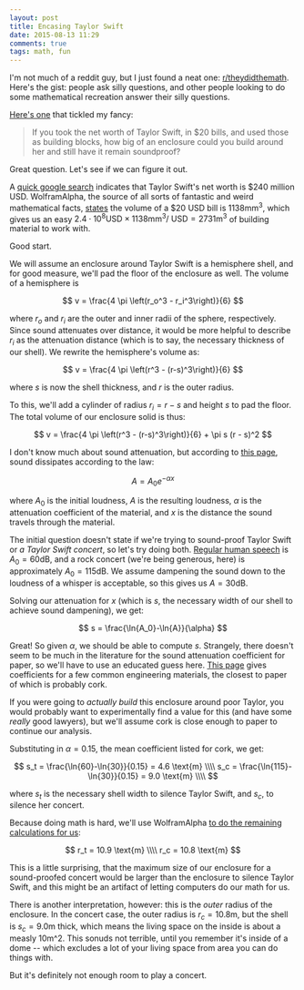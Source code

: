 ```yaml
---
layout: post
title: Encasing Taylor Swift
date: 2015-08-13 11:29
comments: true
tags: math, fun
---
```


I'm not much of a reddit guy, but I just found a neat one:
[r/theydidthemath][math]. Here's the gist: people ask silly questions, and other
people looking to do some mathematical recreation answer their silly questions.

[math]: https://www.reddit.com/r/theydidthemath/

[Here's one][taylor] that tickled my fancy:

[taylor]: https://www.reddit.com/r/theydidthemath/comments/3gsos3/request_if_you_took_the_net_worth_of_taylor_swift/

> If you took the net worth of Taylor Swift, in &#36;20 bills, and used those as
> building blocks, how big of an enclosure could you build around her and still
> have it remain soundproof?

Great question. Let's see if we can figure it out.

A [quick google search][netwo] indicates that Taylor Swift's net worth is
&#36;240 million USD. WolframAlpha, the source of all sorts of fantastic and
weird mathematical facts, [states][bill] the volume of a &#36;20 USD bill is
$1138 \text{mm}^3$, which gives us an easy $2.4\cdot 10^8 \text{USD} \times 1138
\text{mm}^3\text{/ USD} = 2731 \text{m}^3$ of building material to work with.

[netwo]: https://www.google.com/search?q=net%20worth%20of%20taylor%20swift
[bill]: http://www.wolframalpha.com/input/?i=volume+of+a+%2420+USD+bill

Good start.

We will assume an enclosure around Taylor Swift is a hemisphere shell, and for
good measure, we'll pad the floor of the enclosure as well. The volume of a
hemisphere is

$$
v = \frac{4 \pi \left(r_o^3 - r_i^3\right)}{6}
$$

where $r_o$ and $r_i$ are the outer and inner radii of the sphere, respectively.
Since sound attenuates over distance, it would be more helpful to describe $r_i$
as the attenuation distance (which is to say, the necessary thickness of our
shell). We rewrite the hemisphere's volume as:

$$
v = \frac{4 \pi \left(r^3 - (r-s)^3\right)}{6}
$$

where $s$ is now the shell thickness, and $r$ is the outer radius.

To this, we'll add a cylinder of radius $r_i = r - s$ and height $s$ to pad the
floor. The total volume of our enclosure solid is thus:

$$
v = \frac{4 \pi \left(r^3 - (r-s)^3\right)}{6} + \pi s (r - s)^2
$$

I don't know much about sound attenuation, but according to [this page][atten],
sound dissipates according to the law:

[atten]: https://www.nde-ed.org/EducationResources/CommunityCollege/Ultrasonics/Physics/attenuation.htm

$$
A = A_0 e^{-\alpha x}
$$

where $A_0$ is the initial loudness, $A$ is the resulting loudness,  $\alpha$ is
the attenuation coefficient of the material, and $x$ is the distance the
sound travels through the material.

The initial question doesn't state if we're trying to sound-proof Taylor Swift
or *a Taylor Swift concert*, so let's try doing both. [Regular human
speech][loudn] is $A_0 = 60 \text{dB}$, and a rock concert (we're being generous,
here) is approximately $A_0 = 115 \text{dB}$. We assume dampening the sound down to
the loudness of a whisper is acceptable, so this gives us $A = 30 \text{dB}$.

[loudn]: http://www.gcaudio.com/resources/howtos/loudness.html

Solving our attenuation for $x$ (which is $s$, the necessary width of our shell
to achieve sound dampening), we get:

$$
s = \frac{\ln{A_0}-\ln{A}}{\alpha}
$$

Great! So given $\alpha$, we should be able to compute $s$. Strangely, there
doesn't seem to be much in the literature for the sound attenuation coefficient
for paper, so we'll have to use an educated guess here. [This page][coeff] gives
coefficients for a few common engineering materials, the closest to paper of
which is probably cork.

[coeff]: http://www.engineeringtoolbox.com/accoustic-sound-absorption-d_68.html

If you were going to *actually build* this enclosure around poor Taylor, you
would probably want to experimentally find a value for this (and have some
*really* good lawyers), but we'll assume
cork is close enough to paper to continue our analysis.

Substituting in $\alpha = 0.15$, the mean coefficient listed for cork, we get:

$$
s_t = \frac{\ln{60}-\ln{30}}{0.15} = 4.6 \text{m}  \\\\
s_c = \frac{\ln{115}-\ln{30}}{0.15} = 9.0 \text{m} \\\\
$$

where $s_t$ is the necessary shell width to silence Taylor Swift, and $s_c$, to
silence her concert.

Because doing math is hard, we'll use WolframAlpha [to do the remaining
calculations for us][answer]:

[answer]: http://www.wolframalpha.com/input/?i=solve+%282731+%3D+%284+*+pi+*+%28r%5E3+-+%28r-s%29%5E3%29%29%2F6+%2B+2+*+pi+*+s+*+%28r+-+s%29%5E2+with+s+%3D+4.6%29+for+r

$$
r_t = 10.9 \text{m} \\\\
r_c = 10.8 \text{m}
$$

This is a little surprising, that the maximum size of our enclosure for a
sound-proofed concert would be larger than the enclosure to silence Taylor
Swift, and this might be an artifact of letting computers do our math for us.

There is another interpretation, however: this is the *outer* radius of the
enclosure. In the concert case, the outer radius is $r_c = 10.8 \text{m}$, but
the shell is $s_c = 9.0 \text{m}$ thick, which means the living space on the
inside is about a measly $10 \text{m^2}$. This sonuds not terrible, until you
remember it's inside of a dome -- which excludes a lot of your living space from
area you can do things with.

But it's definitely not enough room to play a concert.

